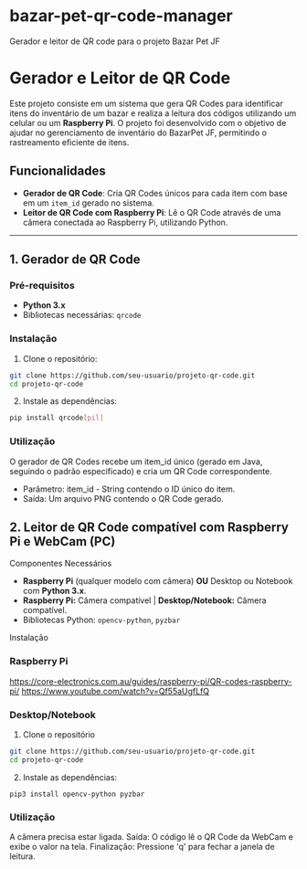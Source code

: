 # bazar-pet-qr-code-manager
Gerador e leitor de QR code para o projeto Bazar Pet JF

# Gerador e Leitor de QR Code

Este projeto consiste em um sistema que gera QR Codes para identificar itens do inventário de um bazar e realiza a leitura dos códigos utilizando um celular ou um **Raspberry Pi**. O projeto foi desenvolvido com o objetivo de ajudar no gerenciamento de inventário do BazarPet JF, permitindo o rastreamento eficiente de itens.

## Funcionalidades

- **Gerador de QR Code**: Cria QR Codes únicos para cada item com base em um `item_id` gerado no sistema.
- **Leitor de QR Code com Raspberry Pi**: Lê o QR Code através de uma câmera conectada ao Raspberry Pi, utilizando Python.

---

## 1. Gerador de QR Code

### Pré-requisitos

- **Python 3.x**
- Bibliotecas necessárias: `qrcode`

### Instalação

1. Clone o repositório:

```bash
git clone https://github.com/seu-usuario/projeto-qr-code.git
cd projeto-qr-code
```

2. Instale as dependências:
```bash
pip install qrcode[pil]
```

### Utilização
O gerador de QR Codes recebe um item_id único (gerado em Java, seguindo o padrão especificado) e cria um QR Code correspondente.
- Parâmetro: item_id - String contendo o ID único do item.
- Saída: Um arquivo PNG contendo o QR Code gerado.

  

##  2. Leitor de QR Code compatível com Raspberry Pi e WebCam (PC)
Componentes Necessários
- **Raspberry Pi** (qualquer modelo com câmera) **OU** Desktop ou Notebook com **Python 3.x**.
- **Raspberry Pi:** Câmera compatível | **Desktop/Notebook:** Câmera compatível.
- Bibliotecas Python: `opencv-python`, `pyzbar`
  
Instalação

### Raspberry Pi ###
https://core-electronics.com.au/guides/raspberry-pi/QR-codes-raspberry-pi/
https://www.youtube.com/watch?v=Qf55aUgfLfQ


### Desktop/Notebook
1. Clone o repositório
```bash
git clone https://github.com/seu-usuario/projeto-qr-code.git
cd projeto-qr-code
```

2. Instale as dependências:
```
pip3 install opencv-python pyzbar
```

### Utilização

A câmera precisa estar ligada.
Saída: O código lê o QR Code da WebCam e exibe o valor na tela.
Finalização: Pressione 'q' para fechar a janela de leitura.
